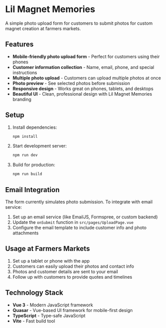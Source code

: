 # Lil Magnet Memories

A simple photo upload form for customers to submit photos for custom magnet creation at farmers markets.

## Features

- **Mobile-friendly photo upload form** - Perfect for customers using their phones
- **Customer information collection** - Name, email, phone, and special instructions
- **Multiple photo upload** - Customers can upload multiple photos at once
- **Photo preview** - See selected photos before submission
- **Responsive design** - Works great on phones, tablets, and desktops
- **Beautiful UI** - Clean, professional design with Lil Magnet Memories branding

## Setup

1. Install dependencies:
   ```bash
   npm install
   ```

2. Start development server:
   ```bash
   npm run dev
   ```

3. Build for production:
   ```bash
   npm run build
   ```

## Email Integration

The form currently simulates photo submission. To integrate with email service:

1. Set up an email service (like EmailJS, Formspree, or custom backend)
2. Update the `onSubmit` function in `src/pages/UploadPage.vue`
3. Configure the email template to include customer info and photo attachments

## Usage at Farmers Markets

1. Set up a tablet or phone with the app
2. Customers can easily upload their photos and contact info
3. Photos and customer details are sent to your email
4. Follow up with customers to provide quotes and timelines

## Technology Stack

- **Vue 3** - Modern JavaScript framework
- **Quasar** - Vue-based UI framework for mobile-first design
- **TypeScript** - Type-safe JavaScript
- **Vite** - Fast build tool
